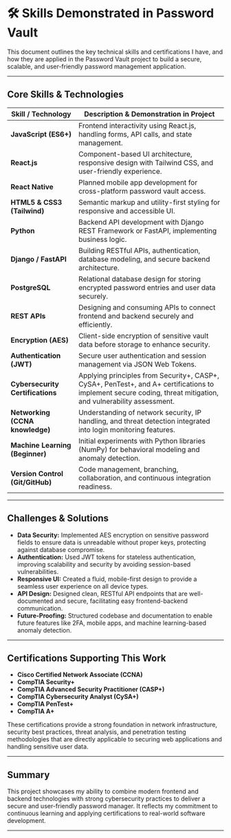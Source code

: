 # 🛠 Skills Demonstrated in Password Vault

This document outlines the key technical skills and certifications I have, and how they are applied in the Password Vault project to build a secure, scalable, and user-friendly password management application.

---

## Core Skills & Technologies

| Skill / Technology          | Description & Demonstration in Project                     |
|----------------------------|------------------------------------------------------------|
| **JavaScript (ES6+)**      | Frontend interactivity using React.js, handling forms, API calls, and state management. |
| **React.js**               | Component-based UI architecture, responsive design with Tailwind CSS, and user-friendly experience. |
| **React Native**            | Planned mobile app development for cross-platform password vault access. |
| **HTML5 & CSS3 (Tailwind)**| Semantic markup and utility-first styling for responsive and accessible UI. |
| **Python**                 | Backend API development with Django REST Framework or FastAPI, implementing business logic. |
| **Django / FastAPI**        | Building RESTful APIs, authentication, database modeling, and secure backend architecture. |
| **PostgreSQL**             | Relational database design for storing encrypted password entries and user data securely. |
| **REST APIs**              | Designing and consuming APIs to connect frontend and backend securely and efficiently. |
| **Encryption (AES)**       | Client-side encryption of sensitive vault data before storage to enhance security. |
| **Authentication (JWT)**   | Secure user authentication and session management via JSON Web Tokens. |
| **Cybersecurity Certifications** | Applying principles from Security+, CASP+, CySA+, PenTest+, and A+ certifications to implement secure coding, threat mitigation, and vulnerability assessment. |
| **Networking (CCNA knowledge)** | Understanding of network security, IP handling, and threat detection integrated into login monitoring features. |
| **Machine Learning (Beginner)** | Initial experiments with Python libraries (NumPy) for behavioral modeling and anomaly detection. |
| **Version Control (Git/GitHub)** | Code management, branching, collaboration, and continuous integration readiness. |

---

## Challenges & Solutions

- **Data Security:** Implemented AES encryption on sensitive password fields to ensure data is unreadable without proper keys, protecting against database compromise.
- **Authentication:** Used JWT tokens for stateless authentication, improving scalability and security by avoiding session-based vulnerabilities.
- **Responsive UI:** Created a fluid, mobile-first design to provide a seamless user experience on all device types.
- **API Design:** Designed clean, RESTful API endpoints that are well-documented and secure, facilitating easy frontend-backend communication.
- **Future-Proofing:** Structured codebase and documentation to enable future features like 2FA, mobile apps, and machine learning-based anomaly detection.

---

## Certifications Supporting This Work

- **Cisco Certified Network Associate (CCNA)**
- **CompTIA Security+**
- **CompTIA Advanced Security Practitioner (CASP+)**
- **CompTIA Cybersecurity Analyst (CySA+)**
- **CompTIA PenTest+**
- **CompTIA A+**

These certifications provide a strong foundation in network infrastructure, security best practices, threat analysis, and penetration testing methodologies that are directly applicable to securing web applications and handling sensitive user data.

---

## Summary

This project showcases my ability to combine modern frontend and backend technologies with strong cybersecurity practices to deliver a secure and user-friendly password manager. It reflects my commitment to continuous learning and applying certifications to real-world software development.

---
